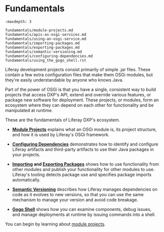 # Fundamentals

```{toctree}
:maxdepth: 3

fundamentals/module-projects.md
fundamentals/apis-as-osgi-services.md
fundamentals/using-an-osgi-service.md
fundamentals/importing-packages.md
fundamentals/exporting-packages.md
fundamentals/semantic-versioning.md
fundamentals/configuring-dependencies.md
fundamentals/using_the_gogo_shell.rst
```

Liferay development projects consist primarily of simple .jar files. These contain a few extra configuration files that make them OSGi modules, but they're easily understandable by anyone who knows Java.

Part of the power of OSGi is that you have a single, consistent way to build projects that access DXP's API, extend and override various features, or package new software for deployment. These projects, or modules, form an ecosystem where they can depend on each other for functionality and be manipulated at runtime.

These are the fundamentals of Liferay DXP's ecosystem.

* **[Module Projects](./fundamentals/module-projects.md)** explains what an OSGi module is, its project structure, and how it is used by Liferay's OSGi framework.

* **[Configuring Dependencies](./fundamentals/configuring-dependencies.md)** demonstrates how to identify and configure Liferay artifacts and third-party artifacts to use their Java packages in your projects.

* **[Importing](./fundamentals/importing-packages.md) and [Exporting Packages](./fundamentals/exporting-packages.md)** shows how to use functionality from other modules and publish your functionality for other modules to use. Liferay's tooling detects package use and specifies package imports automatically.

* **[Semantic Versioning](./fundamentals/semantic-versioning.md)** describes how Liferay manages dependencies on code as it evolves to new versions, so that you can use the same mechanism to manage your version and avoid code breakage.

* **[Gogo Shell](./fundamentals/using-the-gogo-shell/using-the-gogo-shell.md)** shows how you can examine components, debug issues, and manage deployments at runtime by issuing commands into a shell.

You can begin by learning about [module projects](./fundamentals/module-projects.md).
